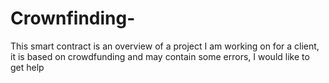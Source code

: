 # Crownfinding-
This smart contract is an overview of a project I am working on for a client, it is based on crowdfunding and may contain some errors, I would like to get help
